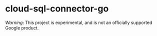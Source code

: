 # cloud-sql-connector-go
*Warning*: This project is experimental, and is not an officially supported 
Google product.
